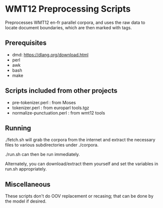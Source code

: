 # WMT12 Preprocessing Scripts

Preprocesses WMT12 en-fr parallel corpora, and uses the raw data to locate
document boundaries, which are then marked with </doc> tags.

## Prerequisites
* dmd: https://dlang.org/download.html
* perl
* awk
* bash
* make

## Scripts included from other projects
* pre-tokenizer.perl : from Moses
* tokenizer.perl : from europarl tools.tgz
* normalize-punctuation.perl : from wmt12 tools

## Running
./fetch.sh will grab the corpora from the internet and extract the necessary
files to various subdirectories under ./corpora.

./run.sh can then be run immediately.

Alternately, you can download/extract them yourself and set the variables in
run.sh appropriately.

## Miscellaneous
These scripts don't do OOV replacement or recasing; that can be done by the
model if desired.
